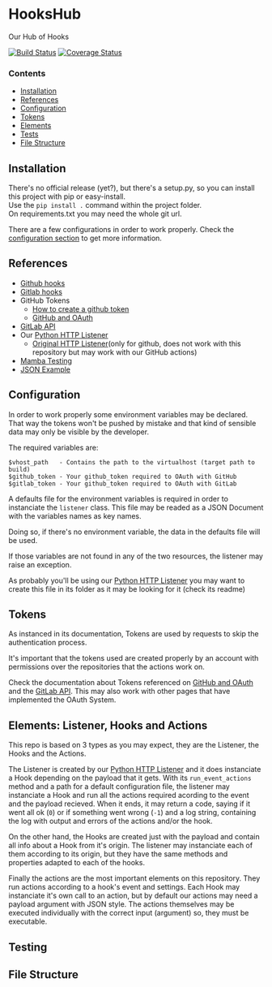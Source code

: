# HooksHub
Our Hub of Hooks

[![Build Status](https://travis-ci.org/gisce/hookshub.svg?branch=master)](https://travis-ci.org/gisce/hookshub)
[![Coverage Status](https://coveralls.io/repos/github/gisce/github-hooks/badge.svg?branch=master)](https://coveralls.io/github/gisce/github-hooks?branch=master)

### Contents

 * [Installation](#installation)
 * [References](#references)
 * [Configuration](#configuration)
 * [Tokens](#tokens)
 * [Elements](#elements-listener-hooks-and-actions)
 * [Tests](#testing)
 * [File Structure](#file-structure)


## Installation

There's no official release (yet?), but there's a setup.py, so you can install this project with pip or easy-install.   
Use the `pip install .` command within the project folder.   
On requirements.txt you may need the whole git url.   

There are a few configurations in order to work properly. Check the [configuration section](#configuration) to get more information.

## References

* [Github hooks](https://developer.github.com/v3/activity/events/types/)
* [Gitlab hooks](https://gitlab.com/gitlab-org/gitlab-ce/blob/master/doc/web_hooks/web_hooks.md)
* GitHub Tokens
  * [How to create a github token](https://help.github.com/articles/creating-an-access-token-for-command-line-use/)
  * [GitHub and OAuth](https://developer.github.com/v3/oauth/)
* [GitLab API](https://docs.gitlab.com/ce/api/)
* Our [Python HTTP Listener](https://github.com/gisce/python-github-webhooks)
  * [Original HTTP Listener](https://github.com/carlos-jenkins/python-github-webhooks)(only for github, does not work with this repository but may work with our GitHub actions)
* [Mamba Testing](https://github.com/nestorsalceda/mamba)
* [JSON Example](http://json.org/example.html)

## Configuration

In order to work properly some environment variables may be declared. That way the tokens won't be pushed by mistake and that kind of sensible data may only be visible by the developer.

The required variables are:
```
$vhost_path   - Contains the path to the virtualhost (target path to build)
$github_token - Your github_token required to OAuth with GitHub
$gitlab_token - Your github_token required to OAuth with GitLab
```

A defaults file for the environment variables is required in order to instanciate the `listener` class.
This file may be readed as a JSON Document with the variables names as key names.

Doing so, if there's no environment variable, the data in the defaults file will be used.

If those variables are not found in any of the two resources, the listener may raise an exception.

As probably you'll be using our [Python HTTP Listener](https://github.com/gisce/python-github-webhooks) you may want to create this file in its folder as it may be looking for it (check its readme)

## Tokens

As instanced in its documentation, Tokens are used by requests to skip the authentication process.

It's important that the tokens used are created properly by an account with permissions over the repositories that the actions work on.

Check the documentation about Tokens referenced on [GitHub and OAuth](https://developer.github.com/v3/oauth/) and the [GitLab API](https://docs.gitlab.com/ce/api/). This may also work with other pages that have implemented the OAuth System.

## Elements: Listener, Hooks and Actions

This repo is based on 3 types as you may expect, they are the Listener, the Hooks and the Actions.

The Listener is created by our [Python HTTP Listener](https://github.com/gisce/python-github-webhooks) and it does instanciate a Hook depending on the payload that it gets. With its `run_event_actions` method and a path for a default configuration file, the listener may instanciate a Hook and run all the actions required acording to the event and the payload recieved. When it ends, it may return a code, saying if it went all ok (`0`) or if something went wrong (`-1`) and a log string, containing the log with output and errors of the actions and/or the hook.

On the other hand, the Hooks are created just with the payload and contain all info about a Hook from it's origin. The listener may instanciate each of them according to its origin, but they have the same methods and properties adapted to each of the hooks.

Finally the actions are the most important elements on this repository. They run actions according to a hook's event and settings. Each Hook may instanciate it's own call to an action, but by default our actions may need a payload argument with JSON style. The actions themselves may be executed individually with the correct input (argument) so, they must be executable.

## Testing

## File Structure
